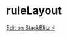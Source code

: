 # ruleLayout

[Edit on StackBlitz ⚡️](https://stackblitz.com/edit/sveltejs-kit-template-default-xgdcp9)